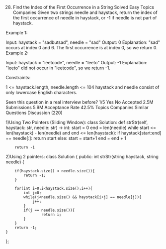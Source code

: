 28. Find the Index of the First Occurrence in a String
Solved
Easy
Topics
Companies
Given two strings needle and haystack, return the index of the first occurrence of needle in haystack, or -1 if needle is not part of haystack.

 

Example 1:

Input: haystack = "sadbutsad", needle = "sad"
Output: 0
Explanation: "sad" occurs at index 0 and 6.
The first occurrence is at index 0, so we return 0.
Example 2:

Input: haystack = "leetcode", needle = "leeto"
Output: -1
Explanation: "leeto" did not occur in "leetcode", so we return -1.
 

Constraints:

1 <= haystack.length, needle.length <= 104
haystack and needle consist of only lowercase English characters.

Seen this question in a real interview before?
1/5
Yes
No
Accepted
2.5M
Submissions
5.9M
Acceptance Rate
42.5%
Topics
Companies
Similar Questions
Discussion (220)

1)Using Two Pointers (Sliding Window):
class Solution:
    def strStr(self, haystack: str, needle: str) -> int:
        start = 0
        end = len(needle)
        while start <= len(haystack) - len(needle) and end <= len(haystack):
            if haystack[start:end] == needle[:]:
                return start
            else:
                start = start+1
                end = end + 1 
        
        return -1

2)Using 2 pointers:
class Solution {
public:
    int strStr(string haystack, string needle) {

        if(haystack.size() < needle.size()){
            return -1;
        }

        for(int i=0;i<haystack.size();i++){
            int j=0;
            while(j<needle.size() && haystack[i+j] == needle[j]){
                j++;  
            }
            if(j == needle.size()){
                    return i;
            }
        }
        return -1;
    }
};